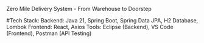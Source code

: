 Zero Mile Delivery System - From Warehouse to Doorstep

#Tech Stack:
  Backend: Java 21, Spring Boot, Spring Data JPA, H2 Database, Lombok
  Frontend: React, Axios
  Tools: Eclipse (Backend), VS Code (Frontend), Postman (API Testing)
  
